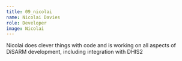 ```yaml
---
title: 09_nicolai
name: Nicolai Davies
role: Developer
image: Nicolai
---
```


Nicolai does clever things with code and is working on all aspects of DiSARM development, including integration with DHIS2
